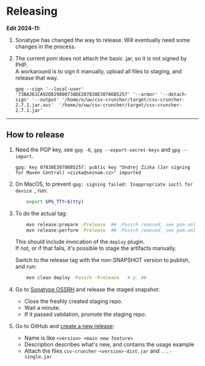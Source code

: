 
Releasing
=========

**Edit 2024-11:** 

1) Sonatype has changed the way to release. Will eventually need some changes in the process.

2) The current pom does not attach the basic .jar, so it is not signed by PHP.  
   A workaround is to sign it manually, upload all files to staging, and release that way.
   ```shell
   gpg --sign '--local-user' '73BA361CA92D829800730DE207838E30786B5257' '--armor' '--detach-sign' '--output' '/home/o/uw/csv-cruncher/target/csv-cruncher-2.7.1.jar.asc'  '/home/o/uw/csv-cruncher/target/csv-cruncher-2.7.1.jar'
   ```

*********

How to release
--------------

1) Need the PGP key, see `gpg -K`, `gpg --export-secret-keys` and `gpg --import`.
       
       gpg: key 07838E30786B5257: public key "Ondrej Zizka (Jar signing for Maven Central) <zizka@seznam.cz>" imported

2) On MacOS, to prevent `gpg: signing failed: Inappropriate ioctl for device `, run:

   ```bash
       export GPG_TTY=$(tty)
   ```
   
3) To do the actual tag:

   ```bash
       mvn release:prepare -Prelease  ## -Possrh removed, see pom.xml
       mvn release:perform -Prelease  ## -Possrh removed, see pom.xml
   ```

    This should include invocation of the `deploy` plugin.  
    If not, or if that fails, it's possible to stage the artifacts manually.   
    
    Switch to the release tag with the non-SNAPSHOT version to publish, and run:

   ```bash
       mvn clean deploy -Possrh -Prelease   # p..##
   ```

4) Go to [Sonatype OSSRH](https://oss.sonatype.org/#stagingRepositories) and release the staged snapshot:
   * Close the freshly created staging repo.
   * Wait a minute.
   * If it passed validation, promote the staging repo.

5) Go to GitHub and [create a new release](https://github.com/OndraZizka/csv-cruncher/releases/new):
   * Name is like `<version> <main new feature>`
   * Description describes what's new, and contains the usage example
   * Attach the files `csv-cruncher-<version>-dist.jar` and `...-single.jar` 
